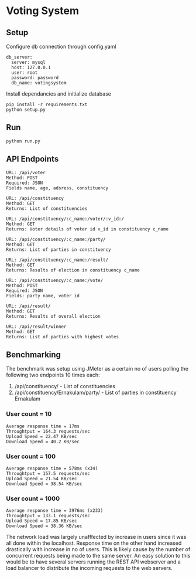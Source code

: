 
# Voting System

## Setup

Configure db connection through config.yaml

	db_server:
	  server: mysql
	  host: 127.0.0.1
	  user: root
	  password: password
	  db_name: votingsystem

Install dependancies and initialize database 

	pip install -r requirements.txt
	python setup.py

## Run

	python run.py

## API Endpoints

	URL: /api/voter
	Method: POST
	Required: JSON
	Fields name, age, adsress, constituency

	URL: /api/constituency
	Method: GET
	Returns: List of constituencies

	URL: /api/constituency/:c_name:/voter/:v_id:/
	Method: GET
	Returns: Voter details of voter id v_id in constituency c_name

	URL: /api/constituency/:c_name:/party/
	Method: GET
	Returns: List of parties in constituency

	URL: /api/constituency/:c_name:/result/
	Method: GET
	Returns: Results of election in constituency c_name

	URL: /api/constituency/:c_name:/vote/
	Method: POST
	Required: JSON
	Fields: party name, voter id

	URL: /api/result/
	Method: GET
	Returns: Results of overall election

	URL: /api/result/winner
	Method: GET
	Returns: List of parties with highest votes

## Benchmarking  

The benchmark was setup using JMeter as a certain no of users polling the following two endpoints 10 times each:

1. /api/constituency/ - List of constituencies
2. /api/constituency/Ernakulam/party/ - List of parties in constituency Ernakulam

### User count = 10

	Average response time = 17ms
	Throughtput = 164.3 requests/sec
	Upload Speed = 22.47 KB/sec
	Download Speed = 40.2 KB/sec

### User count = 100

	Average response time = 578ms (x34)
	Throughtput = 157.5 requests/sec
	Upload Speed = 21.54 KB/sec
	Download Speed = 38.54 KB/sec

### User count = 1000

	Average response time = 3976ms (x233)
	Throughtput = 133.1 requests/sec
	Upload Speed = 17.85 KB/sec
	Download Speed = 38.36 KB/sec

The network load was largely unafffected by increase in users since it was all done within the localhost. Response time on the other hand increased drastically with increase in no of users. This is likely cause by the number of concurrent requests being made to the same server. An easy solution to this would be to have several servers running the REST API webserver and a load balancer to distribute the incoming requests to the web servers.
